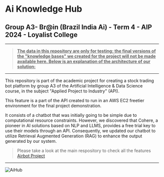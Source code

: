 # Ai Knowledge Hub 
## Group A3- Br@in (Brazil India Ai) - Term 4 - AIP 2024 - Loyalist College

<hr>

> <u><b>The data in this repository are only for testing; the final versions of the "knowledge bases" we created for the project will not be made available here.
Below is an explanation of the architecture of our solution:</b></u>

<hr>

This repository is part of the academic project for creating a stock trading bot platform by group A3 of the Artificial Intelligence & Data Science course, in the subject "Applied Project to Industry" (API).

This feature is a part of the API created to run in an AWS EC2 freetier environment for the final project demonstration.

It consists of a chatbot that was initially going to be simple due to computational resource constraints. However, we discovered that Cohere, a pioneer in AI solutions based on NLP and LLMS, provides a free trial key to use their models through an API. Consequently, we updated our chatbot to utilize Retrieval Augmented Generation (RAG) to enhance the output generated by our system.



> Please take a look at the main respository to check all the features [Airbot Project](https://github.com/FabioD-Junior/airbot)

<hr>

![AiHub](imgs/AIHubDiagram.png)

